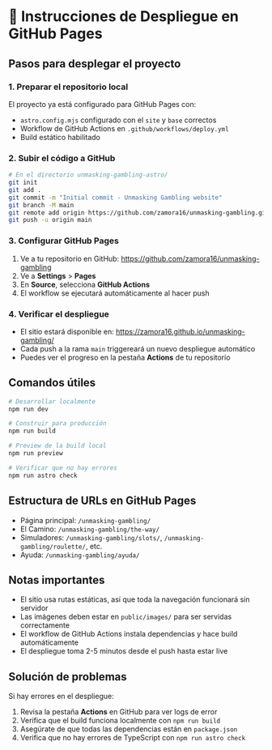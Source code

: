 # 🚀 Instrucciones de Despliegue en GitHub Pages

## Pasos para desplegar el proyecto

### 1. Preparar el repositorio local

El proyecto ya está configurado para GitHub Pages con:
- `astro.config.mjs` configurado con el `site` y `base` correctos
- Workflow de GitHub Actions en `.github/workflows/deploy.yml`
- Build estático habilitado

### 2. Subir el código a GitHub

```bash
# En el directorio unmasking-gambling-astro/
git init
git add .
git commit -m "Initial commit - Unmasking Gambling website"
git branch -M main
git remote add origin https://github.com/zamora16/unmasking-gambling.git
git push -u origin main
```

### 3. Configurar GitHub Pages

1. Ve a tu repositorio en GitHub: https://github.com/zamora16/unmasking-gambling
2. Ve a **Settings** > **Pages**
3. En **Source**, selecciona **GitHub Actions**
4. El workflow se ejecutará automáticamente al hacer push

### 4. Verificar el despliegue

- El sitio estará disponible en: https://zamora16.github.io/unmasking-gambling/
- Cada push a la rama `main` triggereará un nuevo despliegue automático
- Puedes ver el progreso en la pestaña **Actions** de tu repositorio

## Comandos útiles

```bash
# Desarrollar localmente
npm run dev

# Construir para producción
npm run build

# Preview de la build local
npm run preview

# Verificar que no hay errores
npm run astro check
```

## Estructura de URLs en GitHub Pages

- Página principal: `/unmasking-gambling/`
- El Camino: `/unmasking-gambling/the-way/`
- Simuladores: `/unmasking-gambling/slots/`, `/unmasking-gambling/roulette/`, etc.
- Ayuda: `/unmasking-gambling/ayuda/`

## Notas importantes

- El sitio usa rutas estáticas, así que toda la navegación funcionará sin servidor
- Las imágenes deben estar en `public/images/` para ser servidas correctamente
- El workflow de GitHub Actions instala dependencias y hace build automáticamente
- El despliegue toma 2-5 minutos desde el push hasta estar live

## Solución de problemas

Si hay errores en el despliegue:

1. Revisa la pestaña **Actions** en GitHub para ver logs de error
2. Verifica que el build funciona localmente con `npm run build`
3. Asegúrate de que todas las dependencias están en `package.json`
4. Verifica que no hay errores de TypeScript con `npm run astro check`
